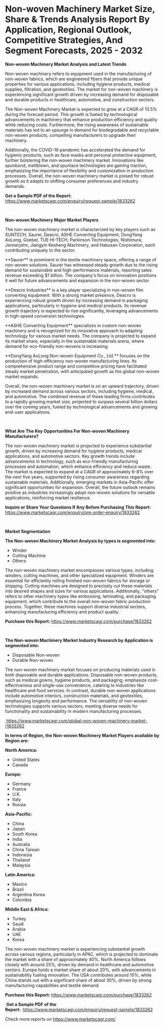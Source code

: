 <p><h1>Non-woven Machinery Market Size, Share & Trends Analysis Report By Application, Regional Outlook, Competitive Strategies, And Segment Forecasts, 2025 - 2032</h1></p><p><strong>Non-woven Machinery Market Analysis and Latest Trends</strong></p>
<p><p>Non-woven machinery refers to equipment used in the manufacturing of non-woven fabrics, which are engineered fibers that provide unique properties for various applications, including hygiene products, medical supplies, filtration, and geotextiles. The market for non-woven machinery is experiencing significant growth driven by increasing demand for disposable and durable products in healthcare, automotive, and construction sectors. </p><p>The Non-woven Machinery Market is expected to grow at a CAGR of 13.5% during the forecast period. This growth is fueled by technological advancements in machinery that enhance production efficiency and quality while reducing costs. Furthermore, the rising awareness of sustainable materials has led to an upsurge in demand for biodegradable and recyclable non-woven products, compelling manufacturers to upgrade their machinery.</p><p>Additionally, the COVID-19 pandemic has accelerated the demand for hygienic products, such as face masks and personal protective equipment, further bolstering the non-woven machinery market. Innovations like spunbond, meltblown, and spunlace technologies are gaining traction, emphasizing the importance of flexibility and customization in production processes. Overall, the non-woven machinery market is poised for robust growth as it adapts to shifting consumer preferences and industry demands.</p></p>
<p><strong>Get a Sample PDF of the Report:&nbsp;</strong> <a href="https://www.marketscagr.com/enquiry/request-sample/1833262?utm_campaign=3075&utm_medium=2&utm_source=Github&utm_content=ia&utm_term=26032025&utm_id=non-woven-machinery">https://www.marketscagr.com/enquiry/request-sample/1833262</a></p>
<p>&nbsp;</p>
<p><strong>Non-woven Machinery Major Market Players</strong></p>
<p><p>The non-woven machinery market is characterized by key players such as SUNTECH, Saurer, Deacro, ASHE Converting Equipment, DongYang AoLong, Goebel, TUE HI-TECH, Parkinson Technologies, Nishimura, Jennerjahn, Jiangyin Kesheng Machinery, and Hakusan Corporation, each contributing uniquely to the sector.</p><p>**Saurer** is prominent in the textile machinery space, offering a range of non-woven solutions. Saurer has witnessed steady growth due to the rising demand for sustainable and high-performance materials, reporting sales revenue exceeding $1 billion. The company's focus on innovation positions it well for future advancements and expansion in the non-woven sector.</p><p>**Deacro Industries** is a key player specializing in non-woven film converting equipment. With a strong market presence, Deacro is experiencing robust growth driven by increasing demand in packaging applications, particularly in hygiene and medical products. Its revenue growth trajectory is expected to rise significantly, leveraging advancements in high-speed conversion technologies.</p><p>**ASHE Converting Equipment** specializes in custom non-woven machinery and is recognized for its innovative approach to adapting technology for various market needs. The company is projected to expand its market share, especially in the sustainable materials arena, where demand for eco-friendly non-wovens is increasing.</p><p>**DongYang AoLong Non-woven Equipment Co., Ltd.** focuses on the production of high-efficiency non-woven manufacturing lines. Its comprehensive product range and competitive pricing have facilitated steady market penetration, with anticipated growth as the global non-woven market expands.</p><p>Overall, the non-woven machinery market is on an upward trajectory, driven by increased demand across various sectors, including hygiene, medical, and automotive. The combined revenue of these leading firms contributes to a rapidly growing market size, projected to surpass several billion dollars over the coming years, fueled by technological advancements and growing end-user applications.</p></p>
<p>&nbsp;</p>
<p><strong>What Are The Key Opportunities For Non-woven Machinery Manufacturers?</strong></p>
<p><p>The non-woven machinery market is projected to experience substantial growth, driven by increasing demand for hygiene products, medical applications, and automotive sectors. Key growth trends include advancements in technology, such as eco-friendly manufacturing processes and automation, which enhance efficiency and reduce waste. The market is expected to expand at a CAGR of approximately 6-8% over the next five years, supported by rising consumer awareness regarding sustainable materials. Additionally, emerging markets in Asia-Pacific offer significant opportunities for expansion. Overall, the future outlook remains positive as industries increasingly adopt non-woven solutions for versatile applications, reinforcing market resilience.</p></p>
<p><strong>Inquire or Share Your Questions If Any Before Purchasing This Report:</strong> <a href="https://www.marketscagr.com/enquiry/pre-order-enquiry/1833262?utm_campaign=3075&utm_medium=2&utm_source=Github&utm_content=ia&utm_term=26032025&utm_id=non-woven-machinery">https://www.marketscagr.com/enquiry/pre-order-enquiry/1833262</a></p>
<p>&nbsp;</p>
<p><strong>Market Segmentation</strong></p>
<p><strong>The Non-woven Machinery Market Analysis by types is segmented into:</strong></p>
<p><ul><li>Winder</li><li>Cutting Machine</li><li>Others</li></ul></p>
<p><p>The non-woven machinery market encompasses various types, including winders, cutting machines, and other specialized equipment. Winders are essential for efficiently rolling finished non-woven fabrics for storage or shipping. Cutting machines are designed to precisely cut these materials into desired shapes and sizes for various applications. Additionally, "others" refers to other machinery types like embossing, laminating, and packaging equipment, which contribute to the overall non-woven fabric production process. Together, these machines support diverse industrial sectors, enhancing manufacturing efficiency and product quality.</p></p>
<p><strong>Purchase this Report:&nbsp;</strong><a href="https://www.marketscagr.com/purchase/1833262?utm_campaign=3075&utm_medium=2&utm_source=Github&utm_content=ia&utm_term=26032025&utm_id=non-woven-machinery">https://www.marketscagr.com/purchase/1833262</a></p>
<p>&nbsp;</p>
<p><strong>The Non-woven Machinery Market Industry Research by Application is segmented into:</strong></p>
<p><ul><li>Disposable Non-woven</li><li>Durable Non-woven</li></ul></p>
<p><p>The non-woven machinery market focuses on producing materials used in both disposable and durable applications. Disposable non-woven products, such as medical gowns, hygiene products, and packaging, emphasize cost-effectiveness and single-use convenience, catering to industries like healthcare and food services. In contrast, durable non-woven applications include automotive interiors, construction materials, and geotextiles, emphasizing longevity and performance. The versatility of non-woven technologies supports various sectors, meeting diverse needs for functionality and sustainability in modern manufacturing processes.</p></p>
<p><a href="https://www.marketscagr.com/global-non-woven-machinery-market-r1833262?utm_campaign=3075&utm_medium=2&utm_source=Github&utm_content=ia&utm_term=26032025&utm_id=non-woven-machinery">&nbsp;https://www.marketscagr.com/global-non-woven-machinery-market-r1833262</a></p>
<p><strong>In terms of Region, the Non-woven Machinery Market Players available by Region are:</strong></p>
<p>
    <p> <strong> North America: </strong>
        <ul>
            <li>United States</li>
            <li>Canada</li>
        </ul>
        </p> 
    <p> <strong> Europe: </strong>
        <ul>
            <li>Germany</li>
            <li>France</li>
            <li>U.K.</li>
            <li>Italy</li>
            <li>Russia</li>
        </ul>
        </p> 
    <p> <strong> Asia-Pacific: </strong>
        <ul>
            <li>China</li>
            <li>Japan</li>
            <li>South Korea</li>
            <li>India</li>
            <li>Australia</li>
            <li>China Taiwan</li>
            <li>Indonesia</li>
            <li>Thailand</li>
            <li>Malaysia</li>
        </ul>
        </p> 
    <p> <strong> Latin America: </strong>
        <ul>
            <li>Mexico</li>
            <li>Brazil</li>
            <li>Argentina Korea</li>
            <li>Colombia</li>
        </ul>
        </p> 
    <p> <strong> Middle East & Africa: </strong>
        <ul>
            <li>Turkey</li>
            <li>Saudi</li>
            <li>Arabia</li>
            <li>UAE</li>
            <li>Korea</li>
        </ul>
    </p>
    </p>
<p><p>The non-woven machinery market is experiencing substantial growth across various regions, particularly in APAC, which is projected to dominate the market with a share of approximately 40%. North America follows closely with around 25%, driven by demand in healthcare and automotive sectors. Europe holds a market share of about 20%, with advancements in sustainability fueling innovation. The USA contributes around 10%, while China stands out with a significant share of about 30%, driven by strong manufacturing capabilities and textile demand.</p></p>
<p><strong>Purchase this Report: </strong><a href="https://www.marketscagr.com/purchase/1833262?utm_campaign=3075&utm_medium=2&utm_source=Github&utm_content=ia&utm_term=26032025&utm_id=non-woven-machinery">https://www.marketscagr.com/purchase/1833262</a></p>
<p>&nbsp;<strong>Get a Sample PDF of the Report:&nbsp;&nbsp;</strong><a href="https://www.marketscagr.com/enquiry/request-sample/1833262?utm_campaign=3075&utm_medium=2&utm_source=Github&utm_content=ia&utm_term=26032025&utm_id=non-woven-machinery">https://www.marketscagr.com/enquiry/request-sample/1833262</a></p>
<p><strong></strong></p>
<p>Check more reports on <a href="https://www.marketscagr.com/?utm_campaign=3075&utm_medium=2&utm_source=Github&utm_content=ia&utm_term=26032025&utm_id=non-woven-machinery">https://www.marketscagr.com/</a></p>